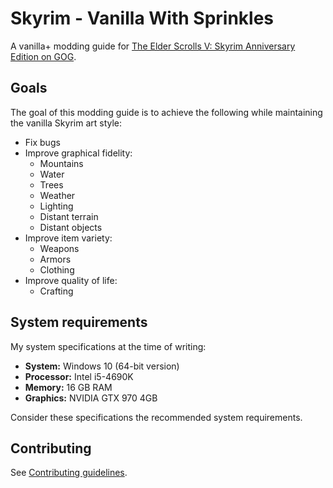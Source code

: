 # Skyrim - Vanilla With Sprinkles

A vanilla+ modding guide for [The Elder Scrolls V: Skyrim Anniversary Edition on GOG](https://www.gog.com/en/game/the_elder_scrolls_v_skyrim_anniversary_edition).

## Goals

The goal of this modding guide is to achieve the following while maintaining the vanilla Skyrim art style:

- Fix bugs
- Improve graphical fidelity:
  - Mountains
  - Water
  - Trees
  - Weather
  - Lighting
  - Distant terrain
  - Distant objects
- Improve item variety:
  - Weapons
  - Armors
  - Clothing
- Improve quality of life:
  - Crafting

## System requirements

My system specifications at the time of writing:

- **System:** Windows 10 (64-bit version)
- **Processor:** Intel i5-4690K
- **Memory:** 16 GB RAM
- **Graphics:** NVIDIA GTX 970 4GB

Consider these specifications the recommended system requirements.

## Contributing

See [Contributing guidelines](CONTRIBUTING.md).
